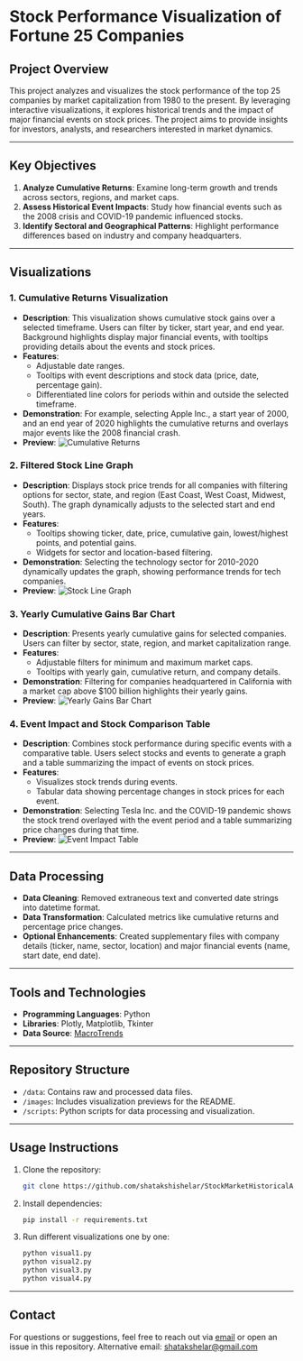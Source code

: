 # Stock Performance Visualization of Fortune 25 Companies

## Project Overview
This project analyzes and visualizes the stock performance of the top 25 companies by market capitalization from 1980 to the present. By leveraging interactive visualizations, it explores historical trends and the impact of major financial events on stock prices. The project aims to provide insights for investors, analysts, and researchers interested in market dynamics.

---

## Key Objectives
1. **Analyze Cumulative Returns**: Examine long-term growth and trends across sectors, regions, and market caps.
2. **Assess Historical Event Impacts**: Study how financial events such as the 2008 crisis and COVID-19 pandemic influenced stocks.
3. **Identify Sectoral and Geographical Patterns**: Highlight performance differences based on industry and company headquarters.

---

## Visualizations

### 1. **Cumulative Returns Visualization**
- **Description**: This visualization shows cumulative stock gains over a selected timeframe. Users can filter by ticker, start year, and end year. Background highlights display major financial events, with tooltips providing details about the events and stock prices.
- **Features**: 
  - Adjustable date ranges.
  - Tooltips with event descriptions and stock data (price, date, percentage gain).
  - Differentiated line colors for periods within and outside the selected timeframe.
- **Demonstration**: For example, selecting Apple Inc., a start year of 2000, and an end year of 2020 highlights the cumulative returns and overlays major events like the 2008 financial crash.
- **Preview**:
  ![Cumulative Returns](path/to/cumulative_returns_image.png)

### 2. **Filtered Stock Line Graph**
- **Description**: Displays stock price trends for all companies with filtering options for sector, state, and region (East Coast, West Coast, Midwest, South). The graph dynamically adjusts to the selected start and end years.
- **Features**: 
  - Tooltips showing ticker, date, price, cumulative gain, lowest/highest points, and potential gains.
  - Widgets for sector and location-based filtering.
- **Demonstration**: Selecting the technology sector for 2010-2020 dynamically updates the graph, showing performance trends for tech companies.
- **Preview**:
  ![Stock Line Graph](path/to/stock_line_graph_image.png)

### 3. **Yearly Cumulative Gains Bar Chart**
- **Description**: Presents yearly cumulative gains for selected companies. Users can filter by sector, state, region, and market capitalization range.
- **Features**: 
  - Adjustable filters for minimum and maximum market caps.
  - Tooltips with yearly gain, cumulative return, and company details.
- **Demonstration**: Filtering for companies headquartered in California with a market cap above $100 billion highlights their yearly gains.
- **Preview**:
  ![Yearly Gains Bar Chart](path/to/yearly_gains_chart_image.png)

### 4. **Event Impact and Stock Comparison Table**
- **Description**: Combines stock performance during specific events with a comparative table. Users select stocks and events to generate a graph and a table summarizing the impact of events on stock prices.
- **Features**:
  - Visualizes stock trends during events.
  - Tabular data showing percentage changes in stock prices for each event.
- **Demonstration**: Selecting Tesla Inc. and the COVID-19 pandemic shows the stock trend overlayed with the event period and a table summarizing price changes during that time.
- **Preview**:
  ![Event Impact Table](path/to/event_impact_table_image.png)

---

## Data Processing
- **Data Cleaning**: Removed extraneous text and converted date strings into datetime format.
- **Data Transformation**: Calculated metrics like cumulative returns and percentage price changes.
- **Optional Enhancements**: Created supplementary files with company details (ticker, name, sector, location) and major financial events (name, start date, end date).

---

## Tools and Technologies
- **Programming Languages**: Python
- **Libraries**: Plotly, Matplotlib, Tkinter
- **Data Source**: [MacroTrends](https://www.macrotrends.net/stocks/research)

---

## Repository Structure
- `/data`: Contains raw and processed data files.
- `/images`: Includes visualization previews for the README.
- `/scripts`: Python scripts for data processing and visualization.

---

## Usage Instructions
1. Clone the repository:
   ```bash
   git clone https://github.com/shatakshishelar/StockMarketHistoricalAnalysis.git
   ```
2. Install dependencies:
   ```bash
   pip install -r requirements.txt
   ```
3. Run different visualizations one by one:
   ```bash
   python visual1.py
   python visual2.py
   python visual3.py
   python visual4.py
   ```

---

## Contact
For questions or suggestions, feel free to reach out via [email](mailto:shatakshi1010@gmail.com) or open an issue in this repository.
Alternative email: shatakshelar@gmail.com 

